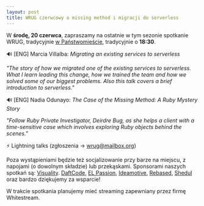 ```yaml
---
layout: post
title: WRUG czerwcowy o missing method i migracji do serverless
---
```


W **środę, 20 czerwca**, zapraszamy na ostatnie w tym sezonie spotkanie
WRUG, tradycyjnie [w Państwomieście](http://panstwomiasto.pl),
tradycyjnie o **18:30**.

🔊 [ENG] Marcia Villalba: _Migrating an existing services to serverless_

_"The story of how we migrated one of the existing services to serverless. What I learn leading this change, how we trained the team and how we solved some of our biggest problems. Also this talk covers a brief introduction to serverless."_

🔊 [ENG] Nadia Odunayo: _The Case of the Missing Method: A Ruby Mystery Story_

_"Follow Ruby Private Investigator, Deirdre Bug, as she helps a client with a time-sensitive case which involves exploring Ruby objects behind the scenes."_

⚡ Lightning talks (zgłoszenia → <a href="mailto:wrug@mailbox.org">wrug@mailbox.org</a>)

Poza wystąpieniami będzie też socjalizowanie przy
barze na miejscu, z napojami (o dowolnym składzie)
lub przekąskami. Sponsorami naszych spotkań są:
[Visuality](http://www.visuality.pl/).
[DaftCode](https://daftcode.pl/),
[EL Passion](https://www.elpassion.com/),
[Ideamotive](https://ideamotive.co/),
[Rebased](https://rebased.pl/),
[Shedul](https://www.shedul.com/) oraz
bardzo dziękujemy za wsparcie!

W trakcie spotkania planujemy mieć streaming
zapewniany przez firmę Whitestream.
